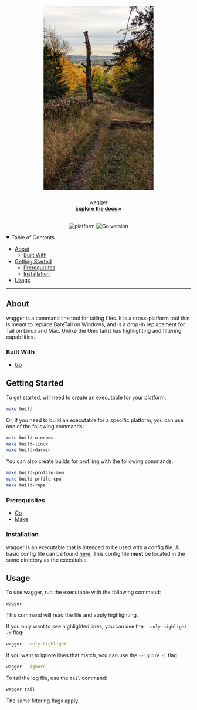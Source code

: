 <h1 align="center">
  <a href="https://github.com/yojimbosecurity/wagger">
    <!-- Please provide path to your logo here -->
    <img src="docs/images/log.jpg" alt="Logo" width="300" height="500">
  </a>
</h1>

<div align="center">
  wagger
  <br />
  <a href="#about"><strong>Explore the docs »</strong></a>
  <br />
</div>

<div align="center">
<br />

![platform](https://img.shields.io/badge/platform-linux--64%20%7C%20win--32%20%7C%20osx--64%20%7C%20win--64-lightgrey)
![Go version](https://img.shields.io/badge/Go-v1.18-blue)

</div>

<details open="open">
<summary>Table of Contents</summary>

- [About](#about)
  - [Built With](#built-with)
- [Getting Started](#getting-started)
  - [Prerequisites](#prerequisites)
  - [Installation](#installation)
- [Usage](#usage)

</details>

---

## About

wagger is a command line tool for tailing files. It is a
cross-platform tool that is meant to replace BareTail on Windows, and is a
drop-in replacement for Tail on Linux and Mac. Unlike the Unix tail it has
highlighting and filtering capabilities.

### Built With

- [Go](https://golang.org/)

## Getting Started

To get started, will need to create an executable for your platform.

```bash
make build
```

Or, if you need to build an executable for a specific platform, you can use one
of the following commands:

```bash
make build-windows
make build-linux
make build-darwin
```

You can also create builds for profiling with the following commands:

```bash
make build-profile-mem
make build-prfile-cpu
make build-repe
```

### Prerequisites

- [Go](https://golang.org/)
- [Make](https://man7.org/linux/man-pages/man1/make.1.html)

### Installation

wagger is an executable that is intended to be used with a config file. A basic
config file can be found [here](wagger.yml). This config file **must**
be located in the same directory as the executable.

## Usage

To use wagger, run the executable with the following command:

```bash
wagger
```

This command will read the file and apply highlighting.

If you only want to see highlighted lines, you can use the `--only-highlight` `-o` flag:

```bash
wagger --only-highlight
```

If you want to ignore lines that match, you can use the `--ignore` `-i` flag:

```bash
wagger --ignore 
```

To tail the log file, use the `tail` command:

```bash
wagger tail
```

The same filtering flags apply.
